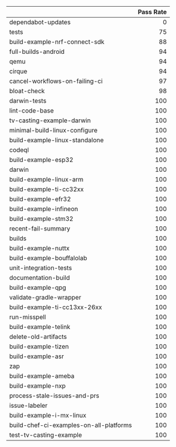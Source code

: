 |                                         |   Pass Rate |
|:----------------------------------------|------------:|
| dependabot-updates                      |           0 |
| tests                                   |          75 |
| build-example-nrf-connect-sdk           |          88 |
| full-builds-android                     |          94 |
| qemu                                    |          94 |
| cirque                                  |          94 |
| cancel-workflows-on-failing-ci          |          97 |
| bloat-check                             |          98 |
| darwin-tests                            |         100 |
| lint-code-base                          |         100 |
| tv-casting-example-darwin               |         100 |
| minimal-build-linux-configure           |         100 |
| build-example-linux-standalone          |         100 |
| codeql                                  |         100 |
| build-example-esp32                     |         100 |
| darwin                                  |         100 |
| build-example-linux-arm                 |         100 |
| build-example-ti-cc32xx                 |         100 |
| build-example-efr32                     |         100 |
| build-example-infineon                  |         100 |
| build-example-stm32                     |         100 |
| recent-fail-summary                     |         100 |
| builds                                  |         100 |
| build-example-nuttx                     |         100 |
| build-example-bouffalolab               |         100 |
| unit-integration-tests                  |         100 |
| documentation-build                     |         100 |
| build-example-qpg                       |         100 |
| validate-gradle-wrapper                 |         100 |
| build-example-ti-cc13xx-26xx            |         100 |
| run-misspell                            |         100 |
| build-example-telink                    |         100 |
| delete-old-artifacts                    |         100 |
| build-example-tizen                     |         100 |
| build-example-asr                       |         100 |
| zap                                     |         100 |
| build-example-ameba                     |         100 |
| build-example-nxp                       |         100 |
| process-stale-issues-and-prs            |         100 |
| issue-labeler                           |         100 |
| build-example-i-mx-linux                |         100 |
| build-chef-ci-examples-on-all-platforms |         100 |
| test-tv-casting-example                 |         100 |